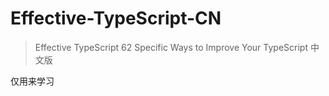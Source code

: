 # Effective-TypeScript-CN
> Effective TypeScript 62 Specific Ways to Improve Your TypeScript  中文版

仅用来学习

